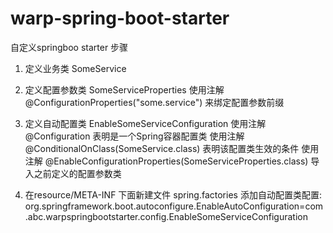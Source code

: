 # warp-spring-boot-starter

自定义springboo starter 步骤

1. 定义业务类 SomeService

2. 定义配置参数类 SomeServiceProperties
	使用注解 @ConfigurationProperties("some.service") 来绑定配置参数前缀
	
3. 定义自动配置类 EnableSomeServiceConfiguration
	使用注解 @Configuration 表明是一个Spring容器配置类
	使用注解 @ConditionalOnClass(SomeService.class) 表明该配置类生效的条件
	使用注解 @EnableConfigurationProperties(SomeServiceProperties.class) 导入之前定义的配置参数类
	
4. 在resource/META-INF 下面新建文件 spring.factories
	添加自动配置类配置:
		org.springframework.boot.autoconfigure.EnableAutoConfiguration=com.abc.warpspringbootstarter.config.EnableSomeServiceConfiguration